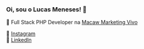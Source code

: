 ### Oi, sou o Lucas Meneses! 👋

:elephant: Full Stack PHP Developer na [Macaw Marketing Vivo](http://www.macawbrasil.com.br/)

:camera_flash: [Instagram](https://www.instagram.com/lucasnemeses/)<br>
:briefcase: [LinkedIn](https://www.linkedin.com/in/lucas-meneses/)<br>
